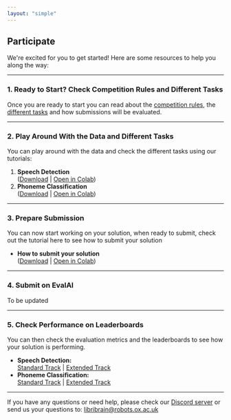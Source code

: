 ```yaml
---
layout: "simple"
---
```


## Participate
We're excited for you to get started! Here are some resources to help you along the way:

---

### 1. Ready to Start? Check Competition Rules and Different Tasks
  Once you are ready to start you can read about the [competition rules](../rules), the [different tasks](../tracks) and how submissions will be evaluated.

---

### 2. Play Around With the Data and Different Tasks

You can play around with the data and check the different tasks using our tutorials:

1. **Speech Detection**  
  ([Download](https://neural-processing-lab.github.io/2025-libribrain-competition/links/speech-colab) | [Open in Colab](https://colab.research.google.com/github/neural-processing-lab/2025-libribrain-competition/blob/main/static/colabs/LibriBrain_Competition_Speech_Detection.ipynb))
2. **Phoneme Classification**  
  ([Download](https://neural-processing-lab.github.io/2025-libribrain-competition/links/phoneme-colab) | [Open in Colab](https://colab.research.google.com/github/neural-processing-lab/2025-libribrain-competition/blob/main/static/colabs/LibriBrain_Competition_Phoneme_Classification.ipynb))

---

### 3. Prepare Submission

You can now start working on your solution, when ready to submit, check out the tutorial here to see how to submit your solution


* **How to submit your solution**  
  ([Download](https://neural-processing-lab.github.io/2025-libribrain-competition/links/submission-colab) | [Open in Colab](https://colab.research.google.com/github/neural-processing-lab/2025-libribrain-competition/blob/main/static/colabs/LibriBrain_Competition_Submission_Tutorial.ipynb))

---

### 4. Submit on EvalAI
To be updated

---

### 5. Check Performance on Leaderboards
You can then check the evaluation metrics and the leaderboards to see how your solution is performing.
- **Speech Detection:**  
  [Standard Track](../leaderboard/speech_detection_standard) | [Extended Track](../leaderboard/speech_detection_extended)
- **Phoneme Classification:**  
  [Standard Track](../leaderboard/phoneme_classification_standard) | [Extended Track](../leaderboard/phoneme_classification_extended)

---

If you have any questions or need help, please check our [Discord server](https://neural-processing-lab.github.io/2025-libribrain-competition/links/discord) or send us your questions to: [libribrain@robots.ox.ac.uk](mailto:libribrain@robots.ox.ac.uk)